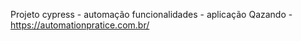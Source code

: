 Projeto cypress - automação funcionalidades - aplicação Qazando - https://automationpratice.com.br/
